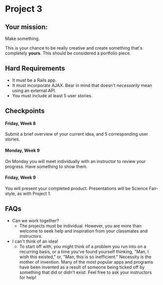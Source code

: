# Project 3

## Your mission:

Make something.

This is your chance to be really creative and create something that's completely **yours**. This should be considered a portfolio piece.

## Hard Requirements

- It must be a Rails app.
- It must incorporate AJAX. Bear in mind that doesn't *necessarily* mean using an external API.
- You must include at least 5 user stories.

## Checkpoints

#### Friday, Week 8

Submit a brief overview of your current idea, and 5 corresponding user stories.

#### Monday, Week 9

On Monday you will meet individually with an instructor to review your progress. Have something to show them.

#### Friday, Week 9

You will present your completed product. Presentations will be Science Fair-style, as with Project 1. 

## FAQs

- Can we work together?
  - The projects must be individual. However, you are more than welcome to seek help and inspiration from your classmates and instructors.
- I can't think of an idea!
  - To start off with, you might think of a problem you run into on a recurring basis, or a time you've found yourself thinking, "Man, I wish this existed," or, "Man, this is so inefficient." Necessity is the mother of invention. Many of the most popular apps and programs have been invented as a result of someone being ticked off by something that did or didn't exist. Feel free to ask your instructors for help!
